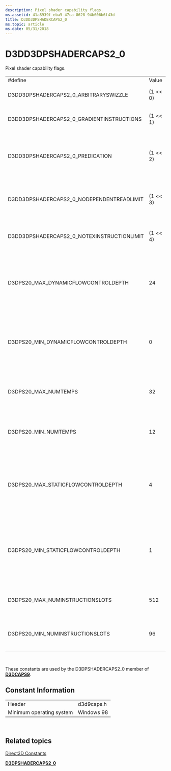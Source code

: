 ```yaml
---
description: Pixel shader capability flags.
ms.assetid: 41a8939f-eba5-47ca-8628-94b606b6f43d
title: D3DD3DPSHADERCAPS2_0
ms.topic: article
ms.date: 05/31/2018
---
```


# D3DD3DPSHADERCAPS2\_0

Pixel shader capability flags.



|                                              |                |                                                                                                                                                                                                                   |
|----------------------------------------------|----------------|-------------------------------------------------------------------------------------------------------------------------------------------------------------------------------------------------------------------|
| \#define                                     | Value          | Description                                                                                                                                                                                                       |
| D3DD3DPSHADERCAPS2\_0\_ARBITRARYSWIZZLE      | (1 << 0) | Arbitrary swizzling is supported.                                                                                                                                                                                 |
| D3DD3DPSHADERCAPS2\_0\_GRADIENTINSTRUCTIONS  | (1 << 1) | Gradient instructions are supported.                                                                                                                                                                              |
| D3DD3DPSHADERCAPS2\_0\_PREDICATION           | (1 << 2) | Instruction predication is supported. See [setp\_comp - ps](../direct3dhlsl/setp-comp---ps.md).                                                                                                                         |
| D3DD3DPSHADERCAPS2\_0\_NODEPENDENTREADLIMIT  | (1 << 3) | There is no limit on the number of dependent reads per instruction.                                                                                                                                               |
| D3DD3DPSHADERCAPS2\_0\_NOTEXINSTRUCTIONLIMIT | (1 << 4) | There is no limit on the number of tex instructions.                                                                                                                                                              |
| D3DPS20\_MAX\_DYNAMICFLOWCONTROLDEPTH        | 24             | The maximum level of nesting of dynamic flow control instructions (break, breakc, ifc).                                                                                                                           |
| D3DPS20\_MIN\_DYNAMICFLOWCONTROLDEPTH        | 0              | The minimum level of nesting of dynamic flow control instructions (break, breakc, ifc).                                                                                                                           |
| D3DPS20\_MAX\_NUMTEMPS                       | 32             | The driver will support at most this many temporary register.                                                                                                                                                     |
| D3DPS20\_MIN\_NUMTEMPS                       | 12             | The driver will support at least this many temporary register.                                                                                                                                                    |
| D3DPS20\_MAX\_STATICFLOWCONTROLDEPTH         | 4              | The maximum depth of nesting of the [loop - vs](../direct3dhlsl/loop---vs.md)/[rep - vs](../direct3dhlsl/rep---vs.md) and [call - vs](../direct3dhlsl/call---vs.md)/[callnz bool - vs](../direct3dhlsl/callnz-bool---vs.md) instructions. |
| D3DPS20\_MIN\_STATICFLOWCONTROLDEPTH         | 1              | The minimum depth of nesting of the [loop - vs](../direct3dhlsl/loop---vs.md)/[rep - vs](../direct3dhlsl/rep---vs.md) and [call - vs](../direct3dhlsl/call---vs.md)/[callnz bool - vs](../direct3dhlsl/callnz-bool---vs.md) instructions. |
| D3DPS20\_MAX\_NUMINSTRUCTIONSLOTS            | 512            | The driver will support at most this many instructions.                                                                                                                                                           |
| D3DPS20\_MIN\_NUMINSTRUCTIONSLOTS            | 96             | The driver will support at least this many instructions.                                                                                                                                                          |



 

These constants are used by the D3DPSHADERCAPS2\_0 member of [**D3DCAPS9**](/windows/desktop/api/D3D9Caps/ns-d3d9caps-d3dcaps9).

## Constant Information



|                          |            |
|--------------------------|------------|
| Header                   | d3d9caps.h |
| Minimum operating system | Windows 98 |



 

## Related topics

<dl> <dt>

[Direct3D Constants](dx9-graphics-reference-d3d-constants.md)
</dt> <dt>

[**D3DPSHADERCAPS2\_0**](/windows/desktop/api/D3D9Caps/ns-d3d9caps-d3dpshadercaps2_0)
</dt> </dl>

 

 

